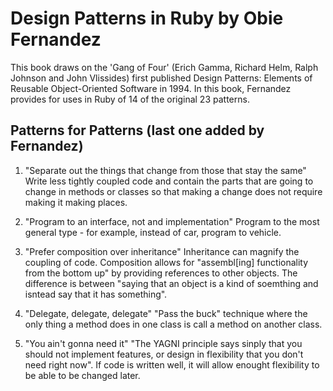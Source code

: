 # Design Patterns in Ruby by Obie Fernandez

This book draws on the 'Gang of Four' (Erich Gamma, Richard Helm, Ralph Johnson and John Vlissides) first published Design Patterns: Elements of Reusable Object-Oriented Software in 1994.  In this book, Fernandez provides for uses in Ruby of 14 of the original 23 patterns.

## Patterns for Patterns (last one added by Fernandez)

1. "Separate out the things that change from those that stay the same"
Write less tightly coupled code and contain the parts that are going to change in methods or classes so that making a change does not require making it making places.   

2. "Program to an interface, not and implementation"
Program to the most general type - for example, instead of car, program to vehicle.

3. "Prefer composition over inheritance"
Inheritance can magnify the coupling of code.  Composition allows for "assembl[ing] functionality from the bottom up" by providing references to other objects.  The difference is between "saying that an object is a kind of soemthing and isntead say that it has something".

4. "Delegate, delegate, delegate"
"Pass the buck" technique where the only thing a method does in one class is call a method on another class.

5. "You ain't gonna need it"
"The YAGNI principle says sinply that you should not implement features, or design in flexibility that you don't need right now".  If code is written well, it will allow enought flexibility to be able to be changed later.
